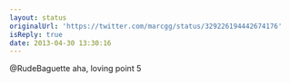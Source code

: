 ```yaml
---
layout: status
originalUrl: 'https://twitter.com/marcgg/status/329226194442674176'
isReply: true
date: 2013-04-30 13:30:16
---
```


@RudeBaguette aha, loving point 5
